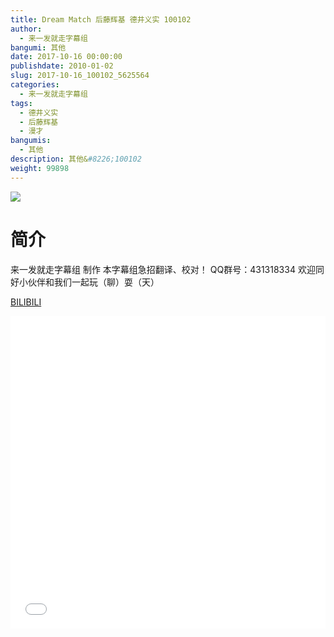 ```yaml
---
title: Dream Match 后藤辉基 德井义实 100102
author: 
  - 来一发就走字幕组
bangumi: 其他
date: 2017-10-16 00:00:00
publishdate: 2010-01-02
slug: 2017-10-16_100102_5625564
categories: 
  - 来一发就走字幕组
tags: 
  - 德井义实
  - 后藤辉基
  - 漫才
bangumis: 
  - 其他
description: 其他&#8226;100102
weight: 99898
---
```


![](https://i.imgur.com/AH0dye8.jpg)

# 简介  
来一发就走字幕组 制作 本字幕组急招翻译、校对！ QQ群号：431318334 欢迎同好小伙伴和我们一起玩（聊）耍（天）

  [BILIBILI](https://www.bilibili.com/video/av5625564/)


<div class="vcontainer">  <iframe class='video' src="//www.bilibili.com/html/html5player.html?cid=9136829&aid=5625564" width="100%" height="500" frameborder="0" allowfullscreen="allowfullscreen"></iframe></div>
